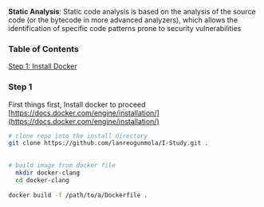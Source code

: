 
__Static Analysis__: Static code analysis is based on the analysis of the source code (or the bytecode in more advanced analyzers), which allows the identification of specific code patterns prone to security vulnerabilities




### Table of Contents    
[Step 1: Install Docker](#step-1) 


### Step 1
First things first, Install docker to proceed [https://docs.docker.com/engine/installation/](https://docs.docker.com/engine/installation/)


```bash
# clone repo into the install directory
git clone https://github.com/lanreogunmola/I-Study.git .
 
 
# build image from docker file 
  mkdir docker-clang
  cd docker-clang
  
docker build -f /path/to/a/Dockerfile .
